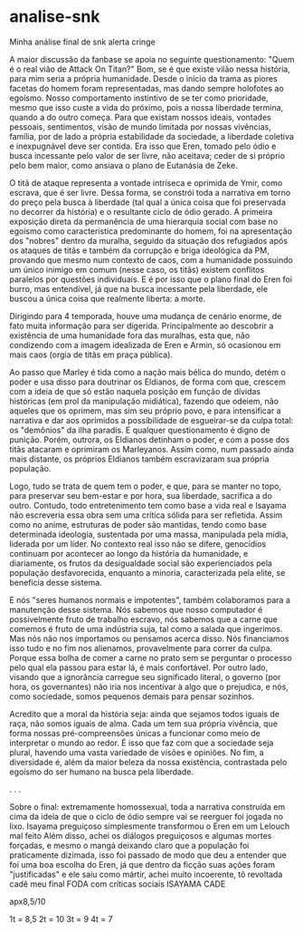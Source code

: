 # analise-snk

Minha análise final de snk alerta cringe 

A maior discussão da fanbase se apoia no seguinte questionamento:
"Quem é o real vião de Attack On Titan?"
Bom, se é que existe vilão nessa história, para mim seria a própria humanidade. Desde o início da trama as piores facetas do homem foram representadas, mas dando sempre holofotes ao egoísmo. Nosso comportamento instintivo de se ter como prioridade, mesmo que isso custe a vida do próximo, pois a nossa liberdade termina, quando a do outro começa. Para que existam nossos ideais, vontades pessoais, sentimentos, visão de mundo limitada por nossas vivências, família, por de lado a própria estabilidade da sociedade, a liberdade coletiva e inexpugnável deve ser contida. Era isso que Eren, tomado pelo ódio e busca incessante pelo valor de ser livre, não aceitava; ceder de si próprio pelo bem maior, como ansiava o plano de Eutanásia de Zeke.


O titã de ataque representa a vontade intríseca e oprimida de Ymir, como escrava, que é ser livre. Dessa forma, se constrói toda a narrativa em torno do preço pela busca à liberdade (tal qual a única coisa que foi preservada no decorrer da história) e o resultante ciclo de ódio gerado.
A primeira exposição direta da permanência de uma hierarquia social com base no egoísmo como característica predominante do homem, foi na apresentação dos "nobres" dentro da muralha, seguido da situação dos refugiados após os ataques de titãs e também da corrupção e briga ideológica da PM, provando que mesmo num contexto de caos, com a humanidade possuindo um único inimigo em comum (nesse caso, os titãs) existem conflitos paralelos por questões individuais. E é por isso que o plano final do Eren foi burro, mas entendível, já que na busca incessante pela liberdade, ele buscou a única coisa que realmente liberta: a morte.


Dirigindo para 4 temporada, houve uma mudança de cenário enorme, de fato muita informação para ser digerida. Principalmente ao descobrir a existência de uma humanidade fora das muralhas, esta que, não condizendo com a imagem idealizada de Eren e Armin, só ocasionou em mais caos (orgia de titãs em praça pública).


Ao passo que Marley é tida como a nação mais bélica do mundo, detém o poder e usa disso para doutrinar os Eldianos, de forma com que, crescem com a ideia de que só estão naquela posição em função de dívidas históricas (em prol da manipulação midiática), fazendo que odeiem, não aqueles que os oprimem, mas sim seu próprio povo, e para intensificar a narrativa e dar aos oprimidos a possibilidade de esgueirar-se da culpa total: os "demônios" da ilha paradis. E qualquer questionamento é digno de punição. Porém, outrora, os Eldianos detinham o poder, e com a posse dos titãs atacaram e oprimiram os Marleyanos. Assim como, num passado ainda mais distante, os próprios Eldianos também escravizaram sua própria população. 

Logo, tudo se trata de quem tem o poder, e que, para se manter no topo, para preservar seu bem-estar e por hora, sua liberdade, sacrifica a do outro.
Contudo, todo entretenimento tem como base a vida real e Isayama não escreveria essa obra sem uma crítica sólida para ser refletida. 
Assim como no anime, estruturas de poder são mantidas, tendo como base determinada ideologia, sustentada por uma massa, manipulada pela mídia, liderada por um líder. No contexto real isso não se difere, genocídios continuam por acontecer ao longo da história da humanidade, e diariamente, os frutos da desigualdade social são experienciados pela população desfavorecida, enquanto a minoria, caracterizada pela elite, se beneficia desse sistema.

E nós "seres humanos normais e impotentes", também colaboramos para a manutenção desse sistema. Nós sabemos que nosso computador é possivelmente fruto de trabalho escravo, nós sabemos que a carne que comemos é fruto de uma indústria suja, tal como a salada que ingerimos. Mas nós não nos importamos ou pensamos acerca disso. Nós financiamos isso tudo e no fim nos alienamos, provavelmente para correr da culpa. Porque essa bolha de comer a carne no prato sem se perguntar o processo pelo qual ela passou para estar lá, é mais confortável. Por outro lado, visando que a ignorância carregue seu significado literal, o governo (por hora, os governantes) não iria nos incentivar à algo que o prejudica, e nós, como sociedade, somos pequenos demais para pensar sozinhos. 


Acredito que a moral da história seja: ainda que sejamos todos iguais de raça, não somos iguais de alma. Cada um tem sua própria vivência, que forma nossas pré-compreensões únicas a funcionar como meio de interpretar o mundo ao redor. É isso que faz com que a sociedade seja plural, havendo uma vasta variedade de visões e opiniões. No fim, a diversidade é, além da maior beleza da nossa existência, contrastada pelo egoísmo do ser humano na busca pela liberdade.
 
.
.
.

Sobre o final: extremamente homossexual, toda a narrativa construída em cima da ideia de que o ciclo de ódio sempre vai se reerguer foi jogada no lixo. Isayama preguiçoso simplesmente transformou o Eren em um Lelouch mal feito 
Além disso, achei os diálogos preguiçosos e algumas mortes forçadas, e mesmo o mangá deixando claro que a população foi praticamente dizimada, isso foi passado de modo que deu a entender que foi uma boa escolha do Eren, já que dentro da ficção suas ações foram "justificadas" e ele saiu como mártir, achei muito incoerente, tô revoltada cadê meu final FODA com críticas sociais ISAYAMA CADE 


apx8,5/10


1t = 8,5
2t = 10
3t = 9
4t = 7



